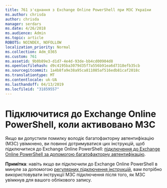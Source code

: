 ```yaml
---
title: 761 з'єднання з Exchange Online PowerShell при МЗС України
ms.author: chrisda
author: chrisda
manager: serdars
ms.date: 4/26/2018
ms.audience: Admin
ms.topic: article
ROBOTS: NOINDEX, NOFOLLOW
localization_priority: Normal
ms.collection: Adm_O365
ms.custom: 761
ms.assetid: 9b0b89e3-d1d7-4e4d-93de-bb4cd00904d8
ms.openlocfilehash: d9c4195ba3079d35f7a556b91ea6d7318efb35cb
ms.sourcegitcommit: 1a4b8fa9e38a95ca811085af516edb81caf2018c
ms.translationtype: MT
ms.contentlocale: uk-UA
ms.lasthandoff: 04/13/2019
ms.locfileid: "31859557"
---
```

# <a name="connect-to-exchange-online-powershell-when-mfa-is-enabled"></a>Підключитися до Exchange Online PowerShell, коли активовано МЗС

Якщо ви допустили помилку володіє багатофакторну автентифікацію (МЗС) увімкнено, ви повинні дотримуватися цих інструкцій, щоб підключитися до Exchange Online PowerShell: [підключення до Exchange Online PowerShell за допомогою багатофакторну автентифікацію](https://docs.microsoft.com/powershell/exchange/exchange-online/connect-to-exchange-online-powershell/mfa-connect-to-exchange-online-powershell).

**Примітка**: навіть якщо ви підключили до Exchange Online PowerShell в минуле за допомогою [регулярних підключення інструкцій](https://docs.microsoft.com/powershell/exchange/exchange-online/connect-to-exchange-online-powershell/connect-to-exchange-online-powershell), вам потрібно використовувати інструкції МЗС підключення після того, як МЗС увімкнув для вашого облікового запису.
